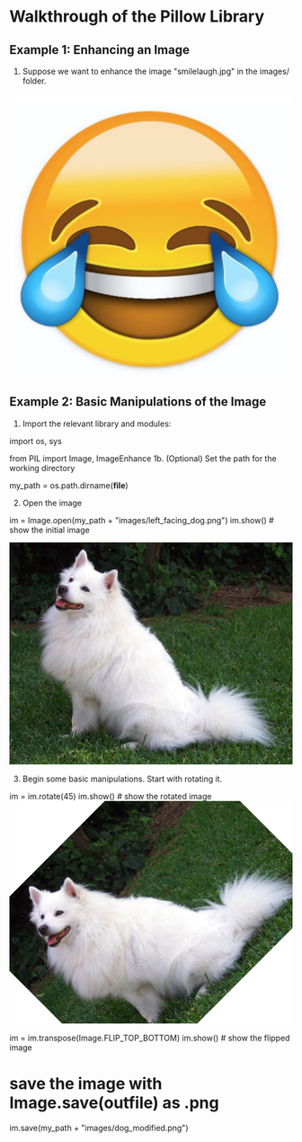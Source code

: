 # Walkthrough of the Pillow Library

## Example 1: Enhancing an Image
1. Suppose we want to enhance the image "smilelaugh.jpg" in the images/ folder. 

![smilelaugh.jpg](/images/smilelaugh.jpg)




## Example 2: Basic Manipulations of the Image

1. Import the relevant library and modules:

  import os, sys

  from PIL import Image, ImageEnhance
1b. (Optional) Set the path for the working directory

  my_path = os.path.dirname(__file__)
  
2. Open the image

  im = Image.open(my_path + "images/left_facing_dog.png")
  im.show() # show the initial image
  
  ![left_facing_dog.png](/images/left_facing_dog.png)
  
3. Begin some basic manipulations. Start with rotating it.

  im = im.rotate(45)
  im.show() # show the rotated image
  ![dog_rotated.PNG](/images/dog_rotated.PNG)

im = im.transpose(Image.FLIP_TOP_BOTTOM)
im.show() # show the flipped image

# save the image with Image.save(outfile) as .png
im.save(my_path + "images/dog_modified.png")
